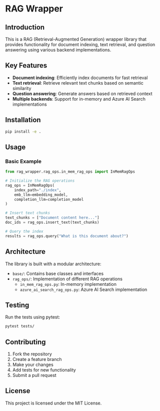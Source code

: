 # RAG Wrapper

## Introduction
This is a RAG (Retrieval-Augmented Generation) wrapper library that provides functionality for document indexing, text retrieval, and question answering using various backend implementations.

## Key Features
- **Document indexing**: Efficiently index documents for fast retrieval
- **Text retrieval**: Retrieve relevant text chunks based on semantic similarity
- **Question answering**: Generate answers based on retrieved context
- **Multiple backends**: Support for in-memory and Azure AI Search implementations

## Installation

```bash
pip install -e .
```

## Usage

### Basic Example

```python
from rag_wrapper.rag_ops.in_mem_rag_ops import InMemRagOps

# Initialize the RAG operations
rag_ops = InMemRagOps(
    index_path="./index",
    emb_llm=embedding_model,
    completion_llm=completion_model
)

# Insert text chunks
text_chunks = ["Document content here..."]
doc_ids = rag_ops.insert_text(text_chunks)

# Query the index
results = rag_ops.query("What is this document about?")
```

## Architecture

The library is built with a modular architecture:

- `base/`: Contains base classes and interfaces
- `rag_ops/`: Implementation of different RAG operations
  - `in_mem_rag_ops.py`: In-memory implementation
  - `azure_ai_search_rag_ops.py`: Azure AI Search implementation

## Testing

Run the tests using pytest:

```bash
pytest tests/
```

## Contributing

1. Fork the repository
2. Create a feature branch
3. Make your changes
4. Add tests for new functionality
5. Submit a pull request

## License

This project is licensed under the MIT License.
